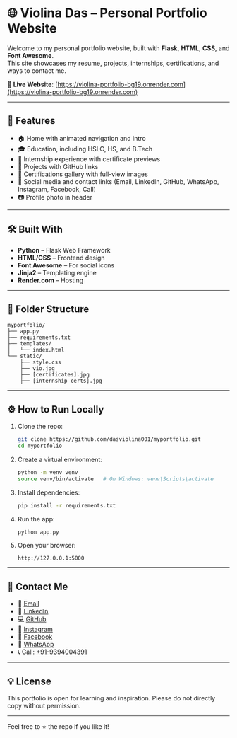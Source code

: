 # 🌐 Violina Das – Personal Portfolio Website

Welcome to my personal portfolio website, built with **Flask**, **HTML**, **CSS**, and **Font Awesome**.  
This site showcases my resume, projects, internships, certifications, and ways to contact me.

🔗 **Live Website**: [https://violina-portfolio-bg19.onrender.com](https://violina-portfolio-bg19.onrender.com)

---

## 🚀 Features

- 🏠 Home with animated navigation and intro
- 🎓 Education, including HSLC, HS, and B.Tech
- 💼 Internship experience with certificate previews
- 📁 Projects with GitHub links
- 📜 Certifications gallery with full-view images
- 🔗 Social media and contact links (Email, LinkedIn, GitHub, WhatsApp, Instagram, Facebook, Call)
- 📷 Profile photo in header

---

## 🛠️ Built With

- **Python** – Flask Web Framework  
- **HTML/CSS** – Frontend design  
- **Font Awesome** – For social icons  
- **Jinja2** – Templating engine  
- **Render.com** – Hosting

---

## 📂 Folder Structure

```
myportfolio/
├── app.py
├── requirements.txt
├── templates/
│   └── index.html
└── static/
    ├── style.css
    ├── vio.jpg
    ├── [certificates].jpg
    ├── [internship certs].jpg
```

---

## ⚙️ How to Run Locally

1. Clone the repo:
   ```bash
   git clone https://github.com/dasviolina001/myportfolio.git
   cd myportfolio
   ```

2. Create a virtual environment:
   ```bash
   python -m venv venv
   source venv/bin/activate   # On Windows: venv\Scripts\activate
   ```

3. Install dependencies:
   ```bash
   pip install -r requirements.txt
   ```

4. Run the app:
   ```bash
   python app.py
   ```

5. Open your browser:
   ```
   http://127.0.0.1:5000
   ```

---

## 📧 Contact Me

- 📧 [Email](mailto:dasviolina51@gmail.com)
- 🔗 [LinkedIn](https://linkedin.com/in/violina-das-91a11b229)
- 💻 [GitHub](https://github.com/dasviolina001)
- 📸 [Instagram](https://www.instagram.com/dasviolina001?igsh=N2dkMnlyb2E4YzI1)
- 📘 [Facebook](https://www.facebook.com/share/177yhMjZpR/)
- 💬 [WhatsApp](https://wa.me/919394004391)
- 📞 Call: [+91-9394004391](tel:+919394004391)

---

## 💡 License

This portfolio is open for learning and inspiration. Please do not directly copy without permission.

---

Feel free to ⭐️ the repo if you like it!
